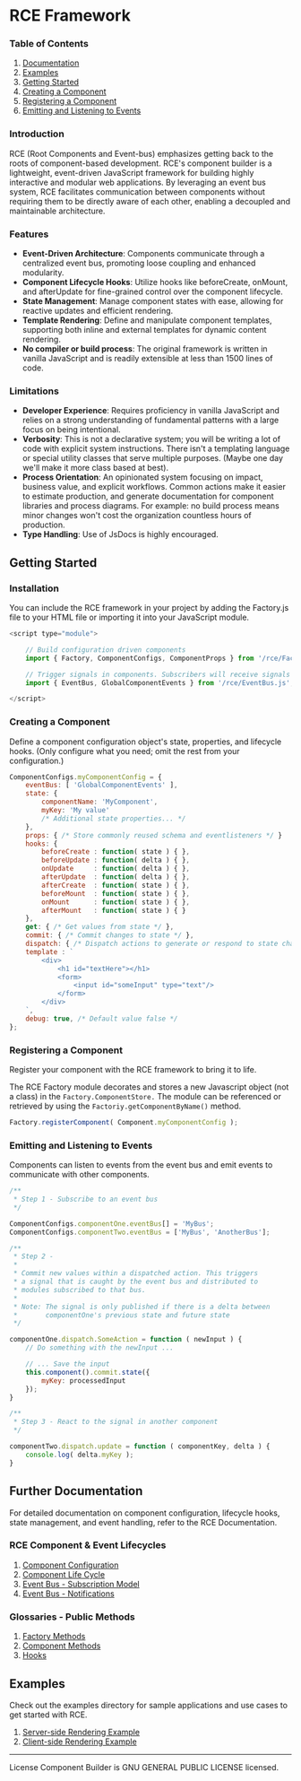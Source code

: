 # RCE Framework 

### Table of Contents
1. [Documentation](#further-documentation)
2. [Examples](#examples)
3. [Getting Started](#getting-started)
4. [Creating a Component](#creating-a-component)
5. [Registering a Component](#registering-a-component)
6. [Emitting and Listening to Events](#listening-and-emitting-events)

### Introduction
RCE (Root Components and Event-bus) emphasizes getting back to the roots of component-based development. RCE's component builder is a lightweight, event-driven JavaScript framework for building highly interactive and modular web applications. By leveraging an event bus system, RCE facilitates communication between components without requiring them to be directly aware of each other, enabling a decoupled and maintainable architecture.

### Features
- **Event-Driven Architecture**: Components communicate through a centralized event bus, promoting loose coupling and enhanced modularity.
- **Component Lifecycle Hooks**: Utilize hooks like beforeCreate, onMount, and afterUpdate for fine-grained control over the component lifecycle.
- **State Management**: Manage component states with ease, allowing for reactive updates and efficient rendering.
- **Template Rendering**: Define and manipulate component templates, supporting both inline and external templates for dynamic content rendering.
- **No compiler or build process**: The original framework is written in vanilla JavaScript and is readily extensible at less than 1500 lines of code. 

### Limitations
- **Developer Experience**: Requires proficiency in vanilla JavaScript and relies on a strong understanding of fundamental patterns with a large focus on being intentional.
- **Verbosity**: This is not a declarative system; you will be writing a lot of code with explicit system instructions. There isn't a templating language or special utility classes that serve multiple purposes. (Maybe one day we'll make it more class based at best).
- **Process Orientation**: An opinionated system focusing on impact, business value, and explicit workflows. Common actions make it easier to estimate production, and generate documentation for component libraries and process diagrams. For example: no build process means minor changes won't cost the organization countless hours of production.
- **Type Handling**: Use of JsDocs is highly encouraged.

## Getting Started
### Installation
You can include the RCE framework in your project by adding the Factory.js file to your HTML file or importing it into your JavaScript module.

``` javascript
<script type="module">

    // Build configuration driven components
    import { Factory, ComponentConfigs, ComponentProps } from '/rce/Factory.js';

    // Trigger signals in components. Subscribers will receive signals and can react
    import { EventBus, GlobalComponentEvents } from '/rce/EventBus.js';  

</script>
```

### Creating a Component
Define a component configuration object's state, properties, and lifecycle hooks. (Only configure what you need; omit the rest from your configuration.)

``` javascript
ComponentConfigs.myComponentConfig = {
    eventBus: [ 'GlobalComponentEvents' ],
    state: {
        componentName: 'MyComponent',
        myKey: 'My value'
        /* Additional state properties... */
    },
    props: { /* Store commonly reused schema and eventlisteners */ }
    hooks: {
        beforeCreate : function( state ) { },
        beforeUpdate : function( delta ) { }, 
        onUpdate     : function( delta ) { },
        afterUpdate  : function( delta ) { }, 
        afterCreate  : function( state ) { },
        beforeMount  : function( state ) { }, 
        onMount      : function( state ) { },                
        afterMount   : function( state ) { }
    },
    get: { /* Get values from state */ },
    commit: { /* Commit changes to state */ },
    dispatch: { /* Dispatch actions to generate or respond to state change */ },
    template : `
        <div>
            <h1 id="textHere"></h1>
            <form>
                <input id="someInput" type="text"/>
            </form>
        </div>
    `, 
    debug: true, /* Default value false */
};
```

### Registering a Component
Register your component with the RCE framework to bring it to life. 

The RCE Factory module decorates and stores a new Javascript object (not a class) in the `Factory.ComponentStore.` The module can be referenced or retrieved by using the `Factoriy.getComponentByName()` method.


``` javascript
Factory.registerComponent( Component.myComponentConfig );
```

### Emitting and Listening to Events
Components can listen to events from the event bus and emit events to communicate with other components.

``` javascript
/**
 * Step 1 - Subscribe to an event bus
 */

ComponentConfigs.componentOne.eventBus[] = 'MyBus';
ComponentConfigs.componentTwo.eventBus = ['MyBus', 'AnotherBus'];

/**
 * Step 2 - 
 * 
 * Commit new values within a dispatched action. This triggers 
 * a signal that is caught by the event bus and distributed to 
 * modules subscribed to that bus. 
 * 
 * Note: The signal is only published if there is a delta between 
 *       componentOne's previous state and future state
 */

componentOne.dispatch.SomeAction = function ( newInput ) {
    // Do something with the newInput ...

    // ... Save the input
    this.component().commit.state({
        myKey: processedInput
    });
} 

/**
 * Step 3 - React to the signal in another component
 */

componentTwo.dispatch.update = function ( componentKey, delta ) {
    console.log( delta.myKey );
}
```

## Further Documentation
For detailed documentation on component configuration, lifecycle hooks, state management, and event handling, refer to the RCE Documentation.

### RCE Component & Event Lifecycles
1. [Component Configuration](docs/assets/20240416_RCE-Framework-Documentation_Component-Configuration.jpeg)
1. [Component Life Cycle](docs/assets/20240416_RCE-Framework-Documentation_Component-Lifecycle.jpeg)
1. [Event Bus - Subscription Model](docs/assets/20240416_RCE-Framework-Documentation_Event-Bus_Subscription-Model.jpeg)
1. [Event Bus - Notifications](docs/assets/20240416_RCE-Framework-Documentation_Event-Bus_Notifications.jpeg)

### Glossaries - Public Methods

1. [Factory Methods](docs/20240421_public-factory-methods.md)
1. [Component Methods](docs/20240421_public-component-methods.md)
1. [Hooks](docs/20240421_hooks.md)

## Examples
Check out the examples directory for sample applications and use cases to get started with RCE.

1. [Server-side Rendering Example](docs/examples/example-2_ssr-components.html)
1. [Client-side Rendering Example](docs/examples/example-1_csr-components.html)

---
License
Component Builder is GNU GENERAL PUBLIC LICENSE licensed.
